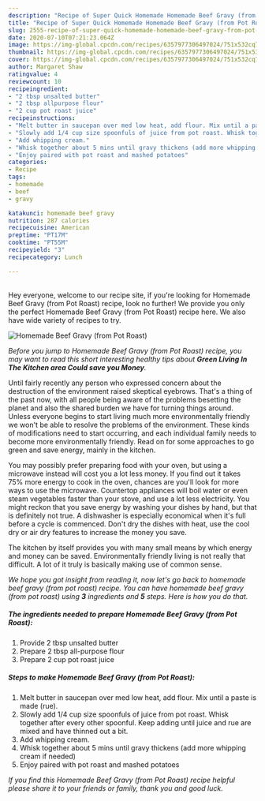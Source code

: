 ```yaml
---
description: "Recipe of Super Quick Homemade Homemade Beef Gravy (from Pot Roast)"
title: "Recipe of Super Quick Homemade Homemade Beef Gravy (from Pot Roast)"
slug: 2555-recipe-of-super-quick-homemade-homemade-beef-gravy-from-pot-roast
date: 2020-07-10T07:21:23.064Z
image: https://img-global.cpcdn.com/recipes/6357977306497024/751x532cq70/homemade-beef-gravy-from-pot-roast-recipe-main-photo.jpg
thumbnail: https://img-global.cpcdn.com/recipes/6357977306497024/751x532cq70/homemade-beef-gravy-from-pot-roast-recipe-main-photo.jpg
cover: https://img-global.cpcdn.com/recipes/6357977306497024/751x532cq70/homemade-beef-gravy-from-pot-roast-recipe-main-photo.jpg
author: Margaret Shaw
ratingvalue: 4
reviewcount: 10
recipeingredient:
- "2 tbsp unsalted butter"
- "2 tbsp allpurpose flour"
- "2 cup pot roast juice"
recipeinstructions:
- "Melt butter in saucepan over med low heat, add flour. Mix until a paste is made (rue)."
- "Slowly add 1/4 cup size spoonfuls of juice from pot roast. Whisk together after every other spoonful. Keep adding until juice and rue are mixed and have thinned out a bit."
- "Add whipping cream."
- "Whisk together about 5 mins until gravy thickens (add more whipping cream if needed)"
- "Enjoy paired with pot roast and mashed potatoes"
categories:
- Recipe
tags:
- homemade
- beef
- gravy

katakunci: homemade beef gravy 
nutrition: 287 calories
recipecuisine: American
preptime: "PT17M"
cooktime: "PT55M"
recipeyield: "3"
recipecategory: Lunch

---
```

<br>
Hey everyone, welcome to our recipe site, if you're looking for Homemade Beef Gravy (from Pot Roast) recipe, look no further! We provide you only the perfect Homemade Beef Gravy (from Pot Roast) recipe here. We also have wide variety of recipes to try.
<br>


![Homemade Beef Gravy (from Pot Roast)](https://img-global.cpcdn.com/recipes/6357977306497024/751x532cq70/homemade-beef-gravy-from-pot-roast-recipe-main-photo.jpg)

<i>Before you jump to Homemade Beef Gravy (from Pot Roast) recipe, you may want to read this short interesting healthy tips about 
<strong>Green Living In The Kitchen area Could save you Money</strong>.</i>
</br>

Until fairly recently any person who expressed concern about the destruction of the environment raised skeptical eyebrows. That's a thing of the past now, with all people being aware of the problems besetting the planet and also the shared burden we have for turning things around. Unless everyone begins to start living much more environmentally friendly we won't be able to resolve the problems of the environment. These kinds of modifications need to start occurring, and each individual family needs to become more environmentally friendly. Read on for some approaches to go green and save energy, mainly in the kitchen.

You may possibly prefer preparing food with your oven, but using a microwave instead will cost you a lot less money. If you find out it takes 75% more energy to cook in the oven, chances are you'll look for more ways to use the microwave. Countertop appliances will boil water or even steam vegetables faster than your stove, and use a lot less electricity. You might reckon that you save energy by washing your dishes by hand, but that is definitely not true. A dishwasher is especially economical when it's full before a cycle is commenced. Don't dry the dishes with heat, use the cool dry or air dry features to increase the money you save.

The kitchen by itself provides you with many small means by which energy and money can be saved. Environmentally friendly living is not really that difficult. A lot of it truly is basically making use of common sense.


<i>We hope you got insight from reading it, now let's go back to homemade beef gravy (from pot roast) recipe. You can have homemade beef gravy (from pot roast) using <strong>3</strong> ingredients and <strong>5</strong> steps. Here is how you do that.
</i>

##### The ingredients needed to prepare Homemade Beef Gravy (from Pot Roast):

1. Provide 2 tbsp unsalted butter
1. Prepare 2 tbsp all-purpose flour
1. Prepare 2 cup pot roast juice


##### Steps to make Homemade Beef Gravy (from Pot Roast):

1. Melt butter in saucepan over med low heat, add flour. Mix until a paste is made (rue).
1. Slowly add 1/4 cup size spoonfuls of juice from pot roast. Whisk together after every other spoonful. Keep adding until juice and rue are mixed and have thinned out a bit.
1. Add whipping cream.
1. Whisk together about 5 mins until gravy thickens (add more whipping cream if needed)
1. Enjoy paired with pot roast and mashed potatoes


<i>If you find this Homemade Beef Gravy (from Pot Roast) recipe helpful please share it to your friends or family, thank you and good luck.</i>
